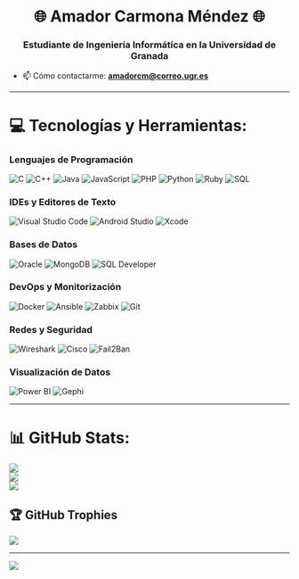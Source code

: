 <h1 align="center">🌐 Amador Carmona Méndez 🌐</h1>
<h3 align="center">Estudiante de Ingeniería Informática en la Universidad de Granada</h3>

- 📫 Cómo contactarme: **amadorcm@correo.ugr.es**

---

# 💻 Tecnologías y Herramientas:
### Lenguajes de Programación <br>
![C](https://img.shields.io/badge/c-%2300599C.svg?style=for-the-badge&logo=c&logoColor=white) ![C++](https://img.shields.io/badge/c++-%2300599C.svg?style=for-the-badge&logo=c%2B%2B&logoColor=white) ![Java](https://img.shields.io/badge/java-%23ED8B00.svg?style=for-the-badge&logo=openjdk&logoColor=white) ![JavaScript](https://img.shields.io/badge/javascript-%23323330.svg?style=for-the-badge&logo=javascript&logoColor=%23F7DF1E) ![PHP](https://img.shields.io/badge/php-%23777BB4.svg?style=for-the-badge&logo=php&logoColor=white) ![Python](https://img.shields.io/badge/python-3670A0?style=for-the-badge&logo=python&logoColor=ffdd54) ![Ruby](https://img.shields.io/badge/ruby-%23CC342D.svg?style=for-the-badge&logo=ruby&logoColor=white) ![SQL](https://img.shields.io/badge/sql-%23CC342D.svg?style=for-the-badge&logo=sql&logoColor=white)

### IDEs y Editores de Texto <br>
![Visual Studio Code](https://img.shields.io/badge/VSCode-%2300599C.svg?style=for-the-badge&logo=visualstudiocode&logoColor=white) ![Android Studio](https://img.shields.io/badge/Android%20Studio-%233DDC84.svg?style=for-the-badge&logo=android-studio&logoColor=white) ![Xcode](https://img.shields.io/badge/Xcode-%23007ACC.svg?style=for-the-badge&logo=xcode&logoColor=white)

### Bases de Datos <br>
![Oracle](https://img.shields.io/badge/Oracle-F80000?style=for-the-badge&logo=oracle&logoColor=white) ![MongoDB](https://img.shields.io/badge/MongoDB-%2347A248.svg?style=for-the-badge&logo=mongodb&logoColor=white) ![SQL Developer](https://img.shields.io/badge/SQL%20Developer-%23323330.svg?style=for-the-badge&logo=sql-developer&logoColor=white)

### DevOps y Monitorización <br>
![Docker](https://img.shields.io/badge/Docker-%230db7ed.svg?style=for-the-badge&logo=docker&logoColor=white) ![Ansible](https://img.shields.io/badge/Ansible-%231A1918.svg?style=for-the-badge&logo=ansible&logoColor=white) ![Zabbix](https://img.shields.io/badge/Zabbix-%23EE0000.svg?style=for-the-badge&logo=zabbix&logoColor=white) ![Git](https://img.shields.io/badge/Git-%23F05032.svg?style=for-the-badge&logo=git&logoColor=white)

### Redes y Seguridad <br>
![Wireshark](https://img.shields.io/badge/Wireshark-%230C55A5.svg?style=for-the-badge&logo=wireshark&logoColor=white) ![Cisco](https://img.shields.io/badge/Cisco-%231A1918.svg?style=for-the-badge&logo=cisco&logoColor=white) ![Fail2Ban](https://img.shields.io/badge/Fail2Ban-%234E9A06.svg?style=for-the-badge&logo=fail2ban&logoColor=white)

### Visualización de Datos <br>
![Power BI](https://img.shields.io/badge/Power%20BI-F2C811?style=for-the-badge&logo=powerbi&logoColor=black) ![Gephi](https://img.shields.io/badge/Gephi-%23323330.svg?style=for-the-badge&logo=gephi&logoColor=white)

---

# 📊 GitHub Stats:
![](https://github-readme-stats.vercel.app/api?username=Amadorcm&theme=radical&hide_border=false&include_all_commits=true&count_private=true) <br/>
![](https://github-readme-streak-stats.herokuapp.com/?user=Amadorcm&theme=radical&hide_border=false) <br/>
![](https://github-readme-stats.vercel.app/api/top-langs/?username=Amadorcm&theme=radical&hide_border=false&include_all_commits=true&count_private=true&layout=compact)

## 🏆 GitHub Trophies
![](https://github-profile-trophy.vercel.app/?username=Amadorcm&theme=radical&no-frame=false&no-bg=true&margin-w=4)

---

[![](https://visitcount.itsvg.in/api?id=Amadorcm&icon=0&color=0)](https://visitcount.itsvg.in)

<!-- Creado con GPRM ( https://gprm.itsvg.in ) -->
